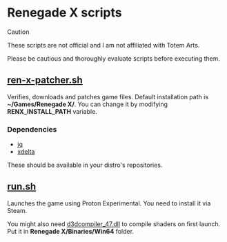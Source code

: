 # Renegade X scripts

> [!CAUTION]
> These scripts are not official and I am not affiliated with Totem Arts.
>
> Please be cautious and thoroughly evaluate scripts before executing them.

## [ren-x-patcher.sh](https://github.com/r1c0ch3t/ren-x-scripts/blob/main/ren-x-patcher.sh)

Verifies, downloads and patches game files. Default installation path is **~/Games/Renegade X/**. You can change it by modifying **RENX_INSTALL_PATH** variable.

### Dependencies

 - [jq](https://github.com/jqlang/jq)
 - [xdelta](https://github.com/jmacd/xdelta)

These should be available in your distro's repositories.

## [run.sh](https://github.com/r1c0ch3t/ren-x-scripts/blob/main/run.sh)

Launches the game using Proton Experimental. You need to install it via Steam.

You might also need [d3dcompiler_47.dll](https://lutris.net/files/tools/dll/d3dcompiler_47.dll) to compile shaders on first launch. Put it in **Renegade X/Binaries/Win64** folder.
